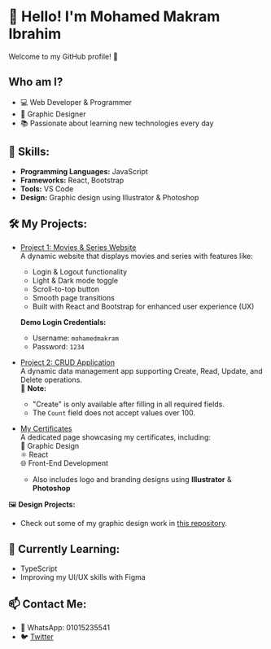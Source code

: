 # 👋 Hello! I'm Mohamed Makram Ibrahim

Welcome to my GitHub profile! 🌟

## Who am I?
- 💻 Web Developer & Programmer  
- 🎨 Graphic Designer  
- 📚 Passionate about learning new technologies every day  

## 🔧 Skills:
- **Programming Languages:** JavaScript  
- **Frameworks:** React, Bootstrap  
- **Tools:** VS Code  
- **Design:** Graphic design using Illustrator & Photoshop  

## 🛠️ My Projects:
- [Project 1: Movies & Series Website](https://moomakram.github.io/test1/#/login)  
  A dynamic website that displays movies and series with features like:
  - Login & Logout functionality  
  - Light & Dark mode toggle  
  - Scroll-to-top button  
  - Smooth page transitions  
  - Built with React and Bootstrap for enhanced user experience (UX)  

  **Demo Login Credentials:**
  - Username: `mohamedmakram`  
  - Password: `1234`

- [Project 2: CRUD Application](https://moomakram.github.io/cruds/)  
  A dynamic data management app supporting Create, Read, Update, and Delete operations.  
  🔔 **Note:**  
  - "Create" is only available after filling in all required fields.  
  - The `Count` field does not accept values over 100.

- [My Certificates](https://moomakram.github.io/my-courses/)  
  A dedicated page showcasing my certificates, including:  
  🎨 Graphic Design  
  ⚛️ React  
  🌐 Front-End Development  
  - Also includes logo and branding designs using **Illustrator** & **Photoshop**  

🖼️ **Design Projects:**  
- Check out some of my graphic design work in [this repository](https://github.com/moomakram/Graphic-).

## 🌱 Currently Learning:
- TypeScript  
- Improving my UI/UX skills with Figma

## 📫 Contact Me:
- 📱 WhatsApp: 01015235541  
- 🐦 [Twitter](https://x.com/mohamedmakram73?t=wJiDsnVkLxGhFKc3us7t8g&s=08)
